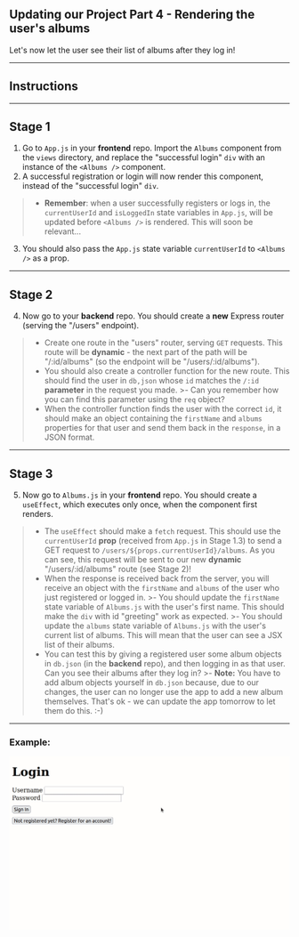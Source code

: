 ## Updating our Project Part 4 - Rendering the user's albums

Let's now let the user see their list of albums after they log in!

---

## Instructions

---

## Stage 1

1. Go to `App.js` in your **frontend** repo. Import the `Albums` component from the `views` directory, and replace the "successful login" `div` with an instance of the `<Albums />` component.
2. A successful registration or login will now render this component, instead of the "successful login" `div`. 
  >- **Remember**: when a user successfully registers or logs in, the `currentUserId` and `isLoggedIn` state variables in `App.js`, will be updated before `<Albums />` is rendered. This will soon be relevant...
3. You should also pass the `App.js` state variable `currentUserId` to `<Albums />` as a prop.

---

## Stage 2

4. Now go to your **backend** repo. You should create a **new** Express router (serving the "/users" endpoint). 
  >- Create one route in the "users" router, serving `GET` requests. This route will be **dynamic** - the next part of the path will be "/:id/albums" (so the endpoint will be "/users/:id/albums").
  >- You should also create a controller function for the new route. This should find the user in `db,json` whose `id` matches the `/:id` **parameter** in the request you made. 
    >- Can you remember how you can find this parameter using the `req` object?
  >- When the controller function finds the user with the correct `id`, it should make an object containing the `firstName` and `albums` properties for that user and send them back in the `response`, in a JSON format.

---

## Stage 3

5. Now go to `Albums.js` in your **frontend** repo. You should create a `useEffect`, which executes only once, when the component first renders. 
  >- The `useEffect` should make a `fetch` request. This should use the `currentUserId` **prop** (received from `App.js` in Stage 1.3) to send a GET request to `/users/${props.currentUserId}/albums`. As you can see, this request will be sent to our new **dynamic** "/users/:id/albums" route (see Stage 2)! 
  >- When the response is received back from the server, you will receive an object with the `firstName` and `albums` of the user who just registered or logged in.
    >- You should update the `firstName` state variable of `Albums.js` with the user's first name. This should make the `div` with id "greeting" work as expected.
    >- You should update the `albums` state variable of `Albums.js` with the user's current list of albums. This will mean that the user can see a JSX list of their albums.
  >- You can test this by giving a registered user some album objects in `db.json` (in the **backend** repo), and then logging in as that user. Can you see their albums after they log in?
    >- **Note:** You have to add album objects yourself in `db.json` because, due to our changes, the user can no longer use the app to add a new album themselves. That's ok - we can update the app tomorrow to let them do this. :-)

---

### Example:
  
![Completed part 3](./gifs/example3.gif)